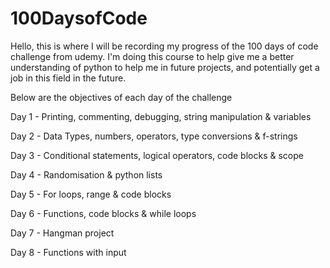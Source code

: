 # 100DaysofCode

Hello, this is where I will be recording my progress of the 100 days of code challenge from udemy. I'm doing this course to help give me a better understanding of python to help me in future projects, and potentially get a job in this field in the future.

Below are the objectives of each day of the challenge

Day 1 - Printing, commenting, debugging, string manipulation & variables

Day 2 - Data Types, numbers, operators, type conversions & f-strings

Day 3 - Conditional statements, logical operators, code blocks & scope

Day 4 - Randomisation & python lists

Day 5 - For loops, range & code blocks

Day 6 - Functions, code blocks & while loops

Day 7 - Hangman project

Day 8 - Functions with input